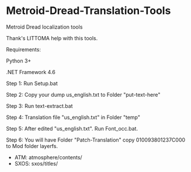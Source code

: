 # Metroid-Dread-Translation-Tools
Metroid Dread localization tools

Thank's LITTOMA help with this tools.

Requirements:

Python 3+

.NET Framework 4.6

Step 1: Run Setup.bat

Step 2: Copy your dump us_english.txt to Folder "put-text-here" 

Step 3: Run text-extract.bat

Step 4: Translation file "us_english.txt" in Folder "temp"

Step 5: After edited "us_english.txt". Run Font_occ.bat.

Step 6: You will have Folder "Patch-Translation" copy 010093801237C000 to Mod folder layerfs.

- ATM:
atmosphere/contents/
- SXOS:
sxos/titles/

